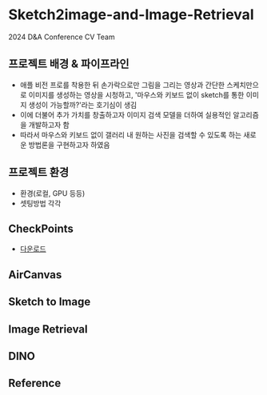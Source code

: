 # Sketch2image-and-Image-Retrieval
2024 D&amp;A Conference CV Team
## 프로젝트 배경 & 파이프라인
- 애플 비전 프로를 착용한 뒤 손가락으로만 그림을 그리는 영상과 간단한 스케치만으로 이미지를 생성하는 영상을 시청하고, '마우스와 키보드 없이 sketch를 통한 이미지 생성이 가능할까?'라는 호기심이 생김
- 이에 더불어 추가 가치를 창출하고자 이미지 검색 모델을 더하여 실용적인 알고리즘을 개발하고자 함
- 따라서 마우스와 키보드 없이 갤러리 내 원하는 사진을 검색할 수 있도록 하는 새로운 방법론을 구현하고자 하였음

## 프로젝트 환경
- 환경(로컬, GPU 등등)
- 셋팅방법 각각

## CheckPoints

- [다운로드](https://drive.google.com/drive/folders/16tHzOjyHXhN-VVOLXzvbGTfwh5uv1Sff?usp=sharing)
  
## AirCanvas

## Sketch to Image

## Image Retrieval

## DINO



## Reference
